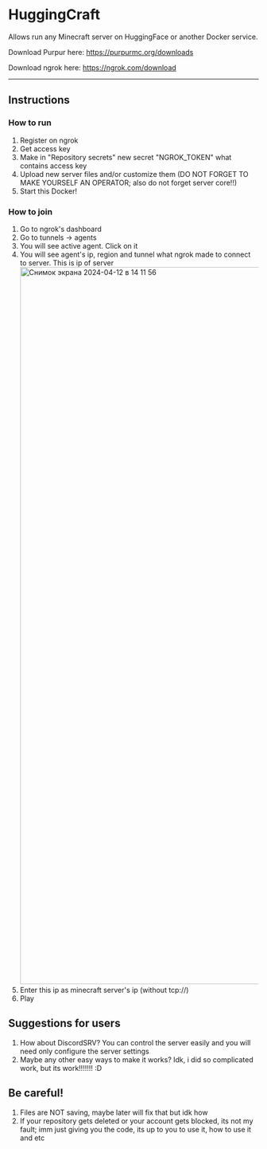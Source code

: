 # HuggingCraft
Allows run any Minecraft server on HuggingFace or another Docker service.

Download Purpur here: https://purpurmc.org/downloads

Download ngrok here: https://ngrok.com/download

----
## Instructions

### How to run
1. Register on ngrok
2. Get access key
3. Make in "Repository secrets" new secret "NGROK_TOKEN" what contains access key
4. Upload new server files and/or customize them (DO NOT FORGET TO MAKE YOURSELF AN OPERATOR; also do not forget server core!!)
5. Start this Docker!

### How to join
1. Go to ngrok's dashboard
2. Go to tunnels -> agents
3. You will see active agent. Click on it
4. You will see agent's ip, region and tunnel what ngrok made to connect to server. This is ip of server <img width="1440" alt="Снимок экрана 2024-04-12 в 14 11 56" src="https://github.com/imperialwool/HuggingCraft/assets/55358751/0a8c97f4-8106-4aab-88ad-5b946bd2dc8f">
5. Enter this ip as minecraft server's ip (without tcp://)
6. Play

## Suggestions for users
1. How about DiscordSRV? You can control the server easily and you will need only configure the server settings
2. Maybe any other easy ways to make it works? Idk, i did so complicated work, but its work!!!!!!! :D

## Be careful!
1. Files are NOT saving, maybe later will fix that but idk how
2. If your repository gets deleted or your account gets blocked, its not my fault; imm just giving you the code, its up to you to use it, how to use it and etc
